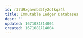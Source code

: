 ```yaml
---
id: r37d9xgavnb36fy2otkqz4l
title: Immutable Ledger Databases
desc: ''
updated: 1671081714004
created: 1671081714004
---
```

